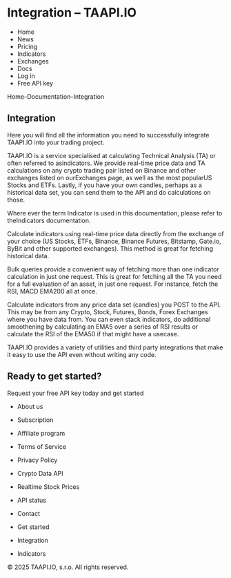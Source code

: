 # Integration – TAAPI.IO

- Home
- News
- Pricing
- Indicators
- Exchanges
- Docs
- Log in
- Free API key

Home–Documentation–Integration


## Integration
Here you will find all the information you need to successfully integrate TAAPI.IO into your trading project.

TAAPI.IO is a service specialised at calculating Technical Analysis (TA) or often referred to asindicators. We provide real-time price data and TA calculations on any crypto trading pair listed on Binance and other exchanges listed on ourExchanges page, as well as the most popularUS Stocks and ETFs. Lastly, if you have your own candles, perhaps as a historical data set, you can send them to the API and do calculations on those.

Where ever the term Indicator is used in this documentation, please refer to theIndicators documentation.

Calculate indicators using real-time price data directly from the exchange of your choice (US Stocks, ETFs, Binance, Binance Futures, Bitstamp, Gate.io, ByBit and other supported exchanges). This method is great for fetching historical data.

Bulk queries provide a convenient way of fetching more than one indicator calculation in just one request. This is great for fetching all the TA you need for a full evaluation of an asset, in just one request. For instance, fetch the RSI, MACD EMA200 all at once.

Calculate indicators from any price data set (candles) you POST to the API. This may be from any Crypto, Stock, Futures, Bonds, Forex Exchanges where you have data from. You can even stack indicators, do additional smoothening by calculating an EMA5 over a series of RSI results or calculate the RSI of the EMA50 if that might have a usecase.

TAAPI.IO provides a variety of utilities and third party integrations that make it easy to use the API even without writing any code.


## Ready to get started?
Request your free API key today and get started

- About us
- Subscription
- Affiliate program
- Terms of Service
- Privacy Policy
- Crypto Data API
- Realtime Stock Prices
- API status
- Contact

- Get started
- Integration
- Indicators

© 2025 TAAPI.IO, s.r.o. All rights reserved.

